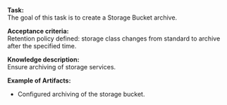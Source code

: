 **Task:**  
The goal of this task is to create a Storage Bucket archive.

**Acceptance criteria:**  
Retention policy defined: storage class changes from standard to archive after the specified time.

**Knowledge description:**  
Ensure archiving of storage services. 

**Example of Artifacts:**  
- Configured archiving of the storage bucket.
